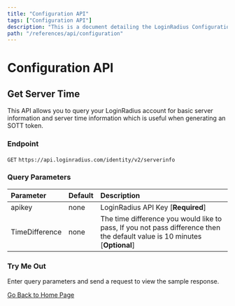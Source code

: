```yaml
---
title: "Configuration API"
tags: ["Configuration API"]
description: "This is a document detailing the LoginRadius Configuration APIs."
path: "/references/api/configuration"
---
```


# Configuration API

## Get Server Time

  This API allows you to query your LoginRadius account for basic server information and server time information which is useful when generating an SOTT token.

  ### Endpoint
  `GET` `https://api.loginradius.com/identity/v2/serverinfo`

  ### Query Parameters
  | Parameter    | Default | Description |
  | :------------ | :------- | :-------------------------------------------------------------------------------- |
  | apikey | none | LoginRadius API Key [**Required**] |
  | TimeDifference | none | The time difference you would like to pass, If you not pass difference then the default value is 10 minutes [**Optional**] |

  ### Try Me Out
    
  Enter query parameters and send a request to view the sample response.

  <try-me-out id="get-server-time" endpoint="https://api.loginradius.com/identity/v2/serverinfo" method="GET" params='{"queryParams":[{"key":"apiKey","default":""},{"key":"timeDifference","default":""}]}' sampleresponse='{ "ServerLocation": "East Us", "ServerName": "RD0003FF3F38DD", "CurrentTime": "2017-11-06 06:15:53", "Sott": { "StartTime": "2017-11-06 06:15:53", "EndTime": "2017-11-06 06:20:53", "TimeDifference": "5 Minutes" } }'></try-me-out>

[Go Back to Home Page](/)
